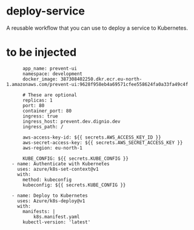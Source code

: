 # deploy-service

A reusable workflow that you can use to deploy a service to Kubernetes.

# to be injected

          app_name: prevent-ui
          namespace: development
          docker_image: 387308402250.dkr.ecr.eu-north-1.amazonaws.com/prevent-ui:9628f958eb4a69571cfee558624fa0a33fa49c4f

          # These are optional
          replicas: 1
          port: 80
          container_port: 80
          ingress: true
          ingress_host: prevent.dev.dignio.dev
          ingress_path: /

          aws-access-key-id: ${{ secrets.AWS_ACCESS_KEY_ID }}
          aws-secret-access-key: ${{ secrets.AWS_SECRET_ACCESS_KEY }}
          aws-region: eu-north-1

          KUBE_CONFIG: ${{ secrets.KUBE_CONFIG }}
      - name: Authenticate with Kubernetes
        uses: azure/k8s-set-context@v1
        with:
          method: kubeconfig
          kubeconfig: ${{ secrets.KUBE_CONFIG }}

      - name: Deploy to Kubernetes
        uses: Azure/k8s-deploy@v1
        with:
          manifests: |
              k8s.manifest.yaml
          kubectl-version: 'latest'
